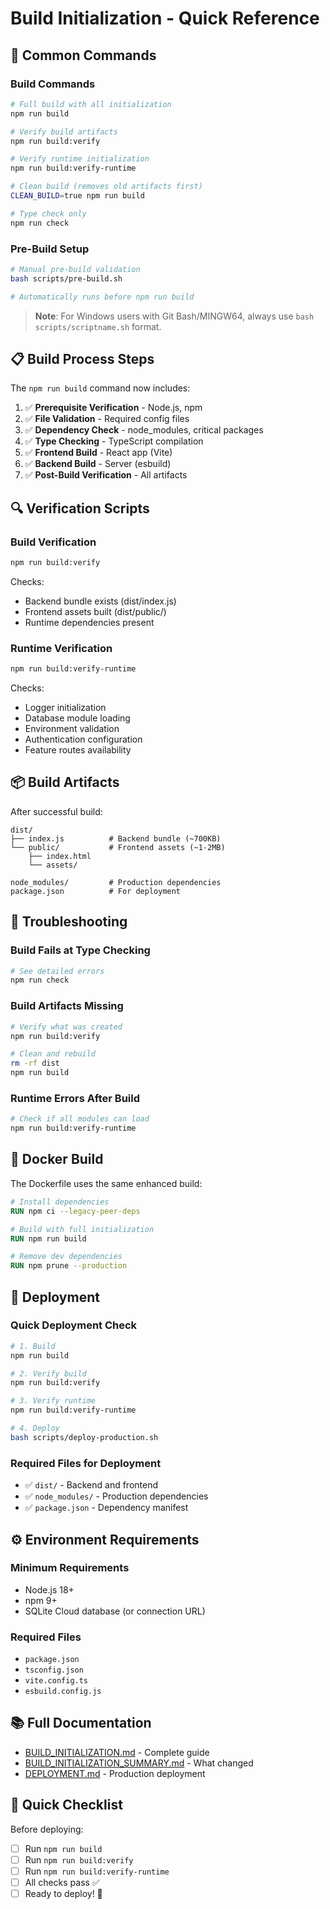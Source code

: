 # Build Initialization - Quick Reference

## 🚀 Common Commands

### Build Commands
```bash
# Full build with all initialization
npm run build

# Verify build artifacts
npm run build:verify

# Verify runtime initialization
npm run build:verify-runtime

# Clean build (removes old artifacts first)
CLEAN_BUILD=true npm run build

# Type check only
npm run check
```

### Pre-Build Setup
```bash
# Manual pre-build validation
bash scripts/pre-build.sh

# Automatically runs before npm run build
```

> **Note**: For Windows users with Git Bash/MINGW64, always use `bash scripts/scriptname.sh` format.

## 📋 Build Process Steps

The `npm run build` command now includes:

1. ✅ **Prerequisite Verification** - Node.js, npm
2. ✅ **File Validation** - Required config files
3. ✅ **Dependency Check** - node_modules, critical packages
4. ✅ **Type Checking** - TypeScript compilation
5. ✅ **Frontend Build** - React app (Vite)
6. ✅ **Backend Build** - Server (esbuild)
7. ✅ **Post-Build Verification** - All artifacts

## 🔍 Verification Scripts

### Build Verification
```bash
npm run build:verify
```
Checks:
- Backend bundle exists (dist/index.js)
- Frontend assets built (dist/public/)
- Runtime dependencies present

### Runtime Verification
```bash
npm run build:verify-runtime
```
Checks:
- Logger initialization
- Database module loading
- Environment validation
- Authentication configuration
- Feature routes availability

## 📦 Build Artifacts

After successful build:

```
dist/
├── index.js          # Backend bundle (~700KB)
└── public/           # Frontend assets (~1-2MB)
    ├── index.html
    └── assets/

node_modules/         # Production dependencies
package.json          # For deployment
```

## 🔧 Troubleshooting

### Build Fails at Type Checking
```bash
# See detailed errors
npm run check
```

### Build Artifacts Missing
```bash
# Verify what was created
npm run build:verify

# Clean and rebuild
rm -rf dist
npm run build
```

### Runtime Errors After Build
```bash
# Check if all modules can load
npm run build:verify-runtime
```

## 🐳 Docker Build

The Dockerfile uses the same enhanced build:

```dockerfile
# Install dependencies
RUN npm ci --legacy-peer-deps

# Build with full initialization
RUN npm run build

# Remove dev dependencies
RUN npm prune --production
```

## 🚢 Deployment

### Quick Deployment Check
```bash
# 1. Build
npm run build

# 2. Verify build
npm run build:verify

# 3. Verify runtime
npm run build:verify-runtime

# 4. Deploy
bash scripts/deploy-production.sh
```

### Required Files for Deployment
- ✅ `dist/` - Backend and frontend
- ✅ `node_modules/` - Production dependencies
- ✅ `package.json` - Dependency manifest

## ⚙️ Environment Requirements

### Minimum Requirements
- Node.js 18+
- npm 9+
- SQLite Cloud database (or connection URL)

### Required Files
- `package.json`
- `tsconfig.json`
- `vite.config.ts`
- `esbuild.config.js`

## 📚 Full Documentation

- [BUILD_INITIALIZATION.md](./docs/BUILD_INITIALIZATION.md) - Complete guide
- [BUILD_INITIALIZATION_SUMMARY.md](./BUILD_INITIALIZATION_SUMMARY.md) - What changed
- [DEPLOYMENT.md](../DEPLOYMENT.md) - Production deployment

## 🎯 Quick Checklist

Before deploying:
- [ ] Run `npm run build`
- [ ] Run `npm run build:verify`
- [ ] Run `npm run build:verify-runtime`
- [ ] All checks pass ✅
- [ ] Ready to deploy! 🚀
